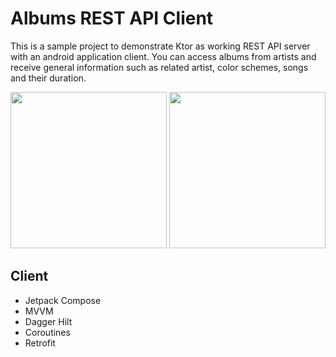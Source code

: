 # Albums REST API Client

This is a sample project to demonstrate Ktor as working REST API server with an android application client.
You can access albums from artists and receive general information such as related artist, color schemes, songs and their duration.

<p float="left">
  <img src="https://github.com/torbenziegler/Albums-REST-API/blob/main/Images/readme_1.jpg" width="250" />
  <img src="https://github.com/torbenziegler/Albums-REST-API/blob/main/Images/readme_2.jpg" width="250" />
</p>

## Client

- Jetpack Compose
- MVVM
- Dagger Hilt
- Coroutines
- Retrofit
